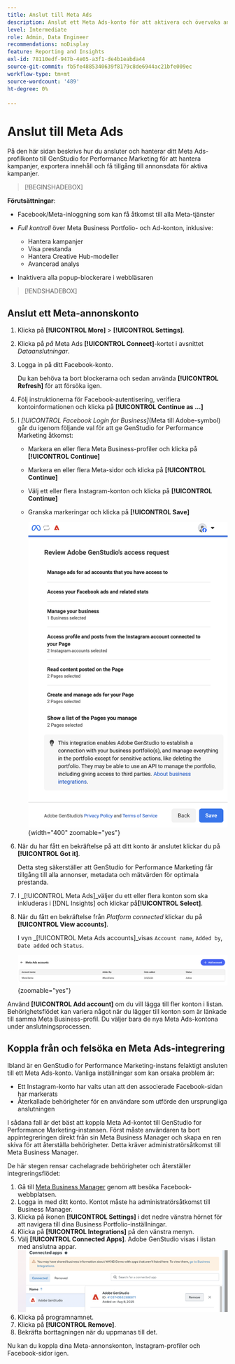 ```yaml
---
title: Anslut till Meta Ads
description: Anslut ett Meta Ads-konto för att aktivera och övervaka annonser och media med Adobe GenStudio for Performance Marketing.
level: Intermediate
role: Admin, Data Engineer
recommendations: noDisplay
feature: Reporting and Insights
exl-id: 78110edf-947b-4e05-a3f1-de4b1eabda44
source-git-commit: fb5fe4885340639f8179c8de6944ac21bfe009ec
workflow-type: tm+mt
source-wordcount: '489'
ht-degree: 0%

---
```


# Anslut till Meta Ads

På den här sidan beskrivs hur du ansluter och hanterar ditt Meta Ads-profilkonto till GenStudio for Performance Marketing för att hantera kampanjer, exportera innehåll och få tillgång till annonsdata för aktiva kampanjer.

>[!BEGINSHADEBOX]

**Förutsättningar**:

- Facebook/Meta-inloggning som kan få åtkomst till alla Meta-tjänster

- _Full kontroll_ över Meta Business Portfolio- och Ad-konton, inklusive:

   - Hantera kampanjer
   - Visa prestanda
   - Hantera Creative Hub-modeller
   - Avancerad analys

- Inaktivera alla popup-blockerare i webbläsaren

>[!ENDSHADEBOX]

## Anslut ett Meta-annonskonto

1. Klicka på **[!UICONTROL More]** > **[!UICONTROL Settings]**.

1. Klicka på _på_ Meta Ads **[!UICONTROL Connect]**-kortet i avsnittet _Dataanslutningar_.

1. Logga in på ditt Facebook-konto.

   Du kan behöva ta bort blockerarna och sedan använda **[!UICONTROL Refresh]** för att försöka igen.

1. Följ instruktionerna för Facebook-autentisering, verifiera kontoinformationen och klicka på **[!UICONTROL Continue as ...]**

1. I _[!UICONTROL Facebook Login for Business]_(Meta till Adobe-symbol) går du igenom följande val för att ge GenStudio for Performance Marketing åtkomst:

   - Markera en eller flera Meta Business-profiler och klicka på **[!UICONTROL Continue]**
   - Markera en eller flera Meta-sidor och klicka på **[!UICONTROL Continue]**
   - Välj ett eller flera Instagram-konton och klicka på **[!UICONTROL Continue]**
   - Granska markeringar och klicka på **[!UICONTROL Save]**

     ![Granska markeringar](/help/assets/meta/meta-review-selections.png "Granska markeringar"){width="400" zoomable="yes"}

1. När du har fått en bekräftelse på att ditt konto är anslutet klickar du på **[!UICONTROL Got it]**.

   Detta steg säkerställer att GenStudio for Performance Marketing får tillgång till alla annonser, metadata och mätvärden för optimala prestanda.

1. I _[!UICONTROL Meta Ads]_väljer du ett eller flera konton som ska inkluderas i [!DNL Insights] och klickar på&#x200B;**[!UICONTROL Select]**.

1. När du fått en bekräftelse från _Platform connected_ klickar du på **[!UICONTROL View accounts]**.

   I vyn _[!UICONTROL Meta Ads accounts]_visas `Account name`, `Added by`, `Date added` och `Status`.

   ![Meta-kontolista](/help/assets/meta/meta-accounts-list.png "Lista över anslutna Meta-konton"){zoomable="yes"}

Använd **[!UICONTROL Add account]** om du vill lägga till fler konton i listan. Behörighetsflödet kan variera något när du lägger till konton som är länkade till samma Meta Business-profil. Du väljer bara de nya Meta Ads-kontona under anslutningsprocessen.

## Koppla från och felsöka en Meta Ads-integrering

Ibland är en GenStudio for Performance Marketing-instans felaktigt ansluten till ett Meta Ads-konto. Vanliga inställningar som kan orsaka problem är:

- Ett Instagram-konto har valts utan att den associerade Facebook-sidan har markerats
- Återkallade behörigheter för en användare som utförde den ursprungliga anslutningen

I sådana fall är det bäst att koppla Meta Ad-kontot till GenStudio for Performance Marketing-instansen. Först måste användaren ta bort appintegreringen direkt från sin Meta Business Manager och skapa en ren skiva för att återställa behörigheter. Detta kräver administratörsåtkomst till Meta Business Manager.

De här stegen rensar cachelagrade behörigheter och återställer integreringsflödet:

1. Gå till [Meta Business Manager](https://business.facebook.com) genom att besöka Facebook-webbplatsen.
1. Logga in med ditt konto. Kontot måste ha administratörsåtkomst till Business Manager.
1. Klicka på ikonen **[!UICONTROL Settings]** i det nedre vänstra hörnet för att navigera till dina Business Portfolio-inställningar.
1. Klicka på **[!UICONTROL Integrations]** på den vänstra menyn.
1. Välj **[!UICONTROL Connected Apps]**. Adobe GenStudio visas i listan med anslutna appar.
   ![Anslutna appar för Meta Business Manager](./meta-connected-apps.png "Panelen Anslutna appar för Meta Business Manager")
1. Klicka på programnamnet.
1. Klicka på **[!UICONTROL Remove]**.
1. Bekräfta borttagningen när du uppmanas till det.

Nu kan du koppla dina Meta-annonskonton, Instagram-profiler och Facebook-sidor igen.
